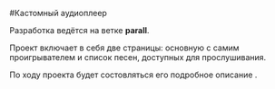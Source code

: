 #Кастомный аудиоплеер

Разработка ведётся на ветке **parall**.

Проект включает в себя две страницы: основную с самим проигрывателем и список песен, доступных для прослушивания.

По ходу проекта будет состовляться его подробное описание .
